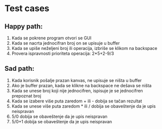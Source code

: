 # Test cases

## Happy path:

1. Kada se pokrene program otvori se GUI
2. Kada se nacrta jednocifran broj on se upisuje u buffer
3. Kada se upiše neželjeni broj ili operacija, izbriše se klikom na backspace
4. Provera ispravnosti prioriteta operacija:
    2*5+2-9/3

## Sad path:
1. Kada korisnik pošalje prazan kanvas, ne upisuje se ništa u buffer
2. Ako je buffer prazan, kada se klikne na backspace ne dešava se ništa
3. Kada se unese broj koji nije jednocifren, ispisuje je se jednocifren prepoznat broj
4. Kada se izabere više puta zaredom + ili - dobija se tačan rezultat
5. Kada se unese više puta zaredom * ili / dobija se obaveštenje da je upis neispravan
6. 5/0 dobija se obaveštenje da je upis neispravan
7. 5/0+1 dobija se obaveštenje da je upis neispravan
